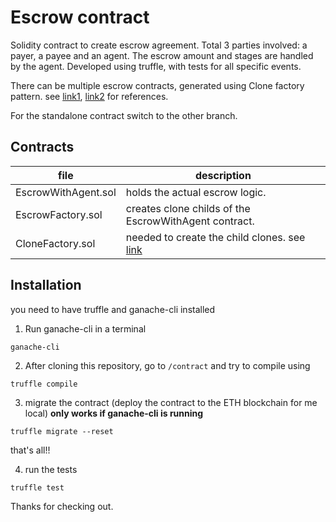 # Escrow contract

Solidity contract to create escrow agreement. Total 3 parties involved: a payer, a payee and an agent. The escrow amount and stages are handled by the agent.
Developed using truffle, with tests for all specific events.

There can be multiple escrow contracts, generated using Clone factory pattern. see [link1](https://github.com/optionality/clone-factory/blob/master/contracts/CloneFactory.sol), [link2](https://betterprogramming.pub/learn-solidity-the-factory-pattern-75d11c3e7d29) for references.

For the standalone contract switch to the other branch.

## Contracts

| file                | description                                                                                                                        |
| ------------------- | ---------------------------------------------------------------------------------------------------------------------------------- |
| EscrowWithAgent.sol | holds the actual escrow logic.                                                                                                     |
| EscrowFactory.sol   | creates clone childs of the EscrowWithAgent contract.                                                                              |
| CloneFactory.sol    | needed to create the child clones. see [link](https://github.com/optionality/clone-factory/blob/master/contracts/CloneFactory.sol) |

## Installation

you need to have truffle and ganache-cli installed

1. Run ganache-cli in a terminal

```
ganache-cli
```

2. After cloning this repository, go to `/contract` and try to compile using

```
truffle compile
```

3. migrate the contract (deploy the contract to the ETH blockchain for me local) **only works if ganache-cli is running**

```
truffle migrate --reset
```

that's all!!

4. run the tests

```
truffle test
```

Thanks for checking out.
